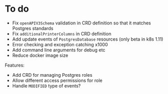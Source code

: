 # To do

- Fix `openAPIV3Schema` validation in CRD definition so that it matches Postgres standards
- Fix `additionalPrinterColumns` in CRD definition
- Add update events of `PostgresDatabase` resources (only beta in k8s 1.11)
- Error checking and exception catching x1000
- Add command line arguments for debug etc
- Reduce docker image size

Features:

- Add CRD for managing Postgres roles
- Allow different access permissions for role
- Handle `MODIFIED` type of events?
